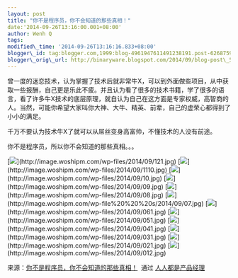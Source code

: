 ```yaml
--- 
layout: post 
title: "你不是程序员，你不会知道的那些真相！" 
date:'2014-09-26T13:16:00.001+08:00' 
author: Wenh Q
tags:
modified\_time: '2014-09-26T13:16:16.833+08:00' 
blogger\_id: tag:blogger.com,1999:blog-4961947611491238191.post-6268759687779277150
blogger\_orig\_url: http://binaryware.blogspot.com/2014/09/blog-post\_51.html
---
```

曾一度的迷恋技术，认为掌握了技术后就非常牛X，可以到外面做些项目，从中获取一些报酬，自己更是乐此不疲。并且认为看了很多的技术书籍，学了很多的语言，看了许多牛X技术的底层原理，就自认为自己在这方面是专家权威，高智商的人。当然，可能你希望大家叫你大神、大牛、精英、前辈，自己的虚荣心都得到了小小的满足。



千万不要认为技术牛X了就可以从屌丝变身高富帅，不懂技术的人没有前途。



你不是程序员，所以你不会知道的那些真相。。。



[![](https://images-blogger-opensocial.googleusercontent.com/gadgets/proxy?url=http%3A%2F%2Fimage.woshipm.com%2Fwp-files%2F2014%2F09%2F121.jpg&container=blogger&gadget=a&rewriteMime=image%2F*)](http://image.woshipm.com/wp-files/2014/09/121.jpg)
[![](https://images-blogger-opensocial.googleusercontent.com/gadgets/proxy?url=http%3A%2F%2Fimage.woshipm.com%2Fwp-files%2F2014%2F09%2F1110.jpg&container=blogger&gadget=a&rewriteMime=image%2F*)](http://image.woshipm.com/wp-files/2014/09/1110.jpg)
[![](https://images-blogger-opensocial.googleusercontent.com/gadgets/proxy?url=http%3A%2F%2Fimage.woshipm.com%2Fwp-files%2F2014%2F09%2F10.jpg&container=blogger&gadget=a&rewriteMime=image%2F*)](http://image.woshipm.com/wp-files/2014/09/10.jpg)
[![](https://images-blogger-opensocial.googleusercontent.com/gadgets/proxy?url=http%3A%2F%2Fimage.woshipm.com%2Fwp-files%2F2014%2F09%2F09.jpg&container=blogger&gadget=a&rewriteMime=image%2F*)](http://image.woshipm.com/wp-files/2014/09/09.jpg)
[![](https://images-blogger-opensocial.googleusercontent.com/gadgets/proxy?url=http%3A%2F%2Fimage.woshipm.com%2Fwp-files%2F2014%2F09%2F08.jpg&container=blogger&gadget=a&rewriteMime=image%2F*)](http://image.woshipm.com/wp-files/2014/09/08.jpg)
[![](https://images-blogger-opensocial.googleusercontent.com/gadgets/proxy?url=http%3A%2F%2Fimage.woshipm.com%2Fwp-files%2F2014%2F09%2F07.jpg&container=blogger&gadget=a&rewriteMime=image%2F*)](http://image.woshipm.com/wp-file%20%20%20s/2014/09/07.jpg)
[![](https://images-blogger-opensocial.googleusercontent.com/gadgets/proxy?url=http%3A%2F%2Fimage.woshipm.com%2Fwp-files%2F2014%2F09%2F061.jpg&container=blogger&gadget=a&rewriteMime=image%2F*)](http://image.woshipm.com/wp-files/2014/09/061.jpg)
[![](https://images-blogger-opensocial.googleusercontent.com/gadgets/proxy?url=http%3A%2F%2Fimage.woshipm.com%2Fwp-files%2F2014%2F09%2F051.jpg&container=blogger&gadget=a&rewriteMime=image%2F*)](http://image.woshipm.com/wp-files/2014/09/051.jpg)
[![](https://images-blogger-opensocial.googleusercontent.com/gadgets/proxy?url=http%3A%2F%2Fimage.woshipm.com%2Fwp-files%2F2014%2F09%2F041.jpg&container=blogger&gadget=a&rewriteMime=image%2F*)](http://image.woshipm.com/wp-files/2014/09/041.jpg)
[![](https://images-blogger-opensocial.googleusercontent.com/gadgets/proxy?url=http%3A%2F%2Fimage.woshipm.com%2Fwp-files%2F2014%2F09%2F031.jpg&container=blogger&gadget=a&rewriteMime=image%2F*)](http://image.woshipm.com/wp-files/2014/09/031.jpg)
[![](https://images-blogger-opensocial.googleusercontent.com/gadgets/proxy?url=http%3A%2F%2Fimage.woshipm.com%2Fwp-files%2F2014%2F09%2F021.jpg&container=blogger&gadget=a&rewriteMime=image%2F*)](http://image.woshipm.com/wp-files/2014/09/021.jpg)
[![](https://images-blogger-opensocial.googleusercontent.com/gadgets/proxy?url=http%3A%2F%2Fimage.woshipm.com%2Fwp-files%2F2014%2F09%2F012.jpg&container=blogger&gadget=a&rewriteMime=image%2F*)](http://image.woshipm.com/wp-files/2014/09/012.jpg)
<div>




</div>

<div>

来源：[你不是程序员，你不会知道的那些真相！](http://www.woshipm.com/it/108293.html)  通过 [人人都是产品经理](http://www.woshipm.com/)

</div>
